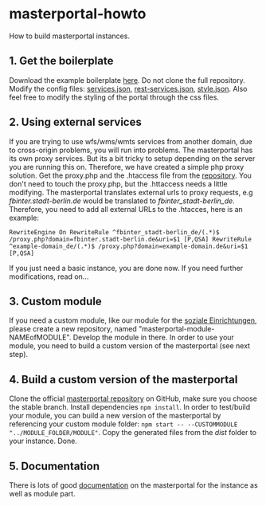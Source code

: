 # masterportal-howto
How to build masterportal instances.

## 1. Get the boilerplate
Download the example boilerplate [here](https://bitbucket.org/geowerkstatt-hamburg/masterportal/downloads/). Do not clone the full repository. Modify the config files: [services.json](https://bitbucket.org/geowerkstatt-hamburg/masterportal/src/03625c9fb2f6f4b19e5c012089a69bfabe789607/doc/services.json.md), [rest-services.json](https://bitbucket.org/geowerkstatt-hamburg/masterportal/src/03625c9fb2f6f4b19e5c012089a69bfabe789607/doc/rest-services.json.md), [style.json](https://bitbucket.org/geowerkstatt-hamburg/masterportal/src/03625c9fb2f6f4b19e5c012089a69bfabe789607/doc/style.json.md). Also feel free to modify the styling of the portal through the css files. 

## 2. Using external services
If you are trying to use wfs/wms/wmts services from another domain, due to cross-origin problems, you will run into problems. The masterportal has its own proxy services. But its a bit tricky to setup depending on the server you are running this on. Therefore, we have created a simple php proxy solution. Get the proxy.php and the .htaccess file from the [repository](https://github.com/technologiestiftung/masterportal-proxy). You don't need to touch the proxy.php, but the .httaccess needs a little modifying. The masterportal translates external urls to proxy requests, e.g *fbinter.stadt-berlin.de* would be translated to *fbinter_stadt-berlin_de*. Therefore, you need to add all external URLs to the .htacces, here is an example:

``RewriteEngine On
RewriteRule ^fbinter_stadt-berlin_de/(.*)$ /proxy.php?domain=fbinter.stadt-berlin.de&uri=$1 [P,QSA]
RewriteRule ^example-domain_de/(.*)$ /proxy.php?domain=example-domain.de&uri=$1 [P,QSA]``

If you just need a basic instance, you are done now. If you need further modifications, read on...

## 3. Custom module
If you need a custom module, like our module for the [soziale Einrichtungen](https://github.com/technologiestiftung/masterportal-module-sozialeEinrichtungen), please create a new repository, named "masterportal-module-NAMEofMODULE". Develop the module in there. In order to use your module, you need to build a custom version of the masterportal (see next step).

## 4. Build a custom version of the masterportal
Clone the official [masterportal repository](https://bitbucket.org/geowerkstatt-hamburg/masterportal/src/stable/) on GitHub, make sure you choose the stable branch. Install dependencies `npm install`. In order to test/build your module, you can build a new version of the masterportal by referencing your custom module folder: `npm start -- --CUSTOMMODULE "../MODULE_FOLDER/MODULE"`. Copy the generated files from the *dist* folder to your instance. Done.

## 5. Documentation
There is lots of good [documentation](https://bitbucket.org/geowerkstatt-hamburg/masterportal/src/stable/) on the masterportal for the instance as well as module part.
